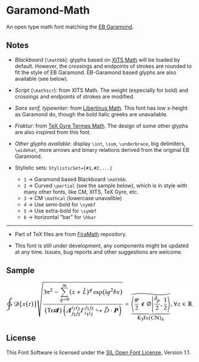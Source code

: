 # Garamond-Math

An open type math font matching the [EB Garamond](https://github.com/octaviopardo/EBGaramond12/).

## Notes

- *Blackboard* (`\mathbb`): glyphs based on [XITS Math](https://github.com/khaledhosny/xits) will be loaded by default. However, the crossings and endpoints of strokes are rounded to fit the style of EB Garamond. EB-Garamond based glyphs are also available (see below).

- *Script* (`\mathscr`): from XITS Math. The weight (especially for bold) and crossings and endpoints of strokes are modified.

- *Sans serif, typewriter*: from [Libertinus Math](https://github.com/khaledhosny/libertinus). This font has low x-height as Garamond do, though the bold italic greeks are unavailable.

- *Fraktur*: from [TeX Gyre Termes Math](http://www.gust.org.pl/projects/e-foundry/tg-math/). The design of some other glyphs are also inspired from this font.

- *Other glyphs available*: display `\int`, `\sum`, `\underbrace`, big delimiters, `\widehat`, more arrows and binary relations derived from the original EB Garamond.

- Stylistic sets: `StylisticSet={#1,#2,...}`

    - `1` -> Garamond based Blackboard `\mathbb`.
    - `2` -> Curved `\partial` (see the sample below), which is in style with many other fonts, like CM, XITS, TeX Gyre, etc.
    - `3` -> CM `\mathcal` (lowercase unavailble)
    - `4` -> Use semi-bold for `\symbf`
    - `5` -> Use extra-bold for `\symbf`
    - `6` -> horizontal "bar" for `\hbar`

---
- Part of TeX files are from [FiraMath](https://github.com/Stone-Zeng/FiraMath) repository.

- This font is still under development, any components might be updated at any time. Issues, bug reports and other suggestions are welcome.

## Sample

![sample](images/sample.svg)

## License

This Font Software is licensed under the [SIL Open Font License](http://scripts.sil.org/OFL), Version 1.1.

